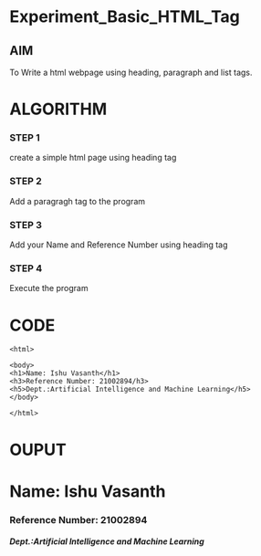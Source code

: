 # Experiment_Basic_HTML_Tag

## AIM
To Write a html webpage using heading, paragraph and list tags.

# ALGORITHM
### STEP 1
create a simple html page using heading tag
### STEP 2
Add a paragragh tag to the program
### STEP 3
Add your Name and Reference Number using heading tag
### STEP 4
Execute the program

# CODE
~~~<!DOCTYPE html>
<html>

<body>
<h1>Name: Ishu Vasanth</h1>
<h3>Reference Number: 21002894/h3>
<h5>Dept.:Artificial Intelligence and Machine Learning</h5>
</body>

</html>
~~~
# OUPUT
<html>
<body>
<h1>Name: Ishu Vasanth</h1>
<h3>Reference Number: 21002894</h3>
<h5>Dept.:Artificial Intelligence and Machine Learning</h5>
</body>
</html>
